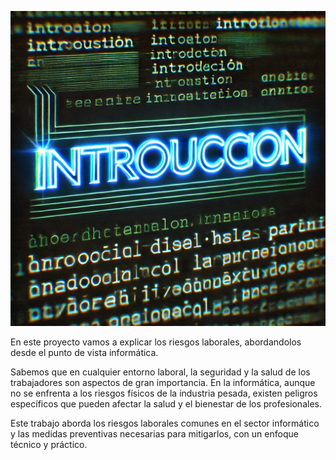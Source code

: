 ![Introducción](img/Introduccion.jpg)

<p align="justify">

En este proyecto vamos a explicar los riesgos laborales, abordandolos desde el punto de vista informática. 

Sabemos que en cualquier entorno laboral, la seguridad y la salud de los trabajadores son aspectos de gran importancia. En la informática, 
aunque no se enfrenta a los riesgos físicos de la industria pesada, existen peligros específicos que pueden afectar la salud y el 
bienestar de los profesionales. 

Este trabajo aborda los riesgos laborales comunes en el sector informático y las medidas preventivas necesarias para mitigarlos, con un 
enfoque técnico y práctico.
</p>
